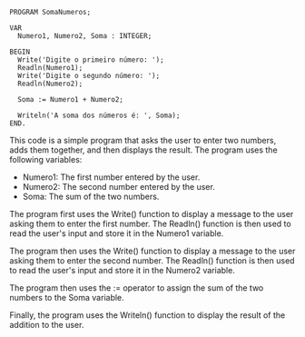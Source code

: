```portugal
PROGRAM SomaNumeros;

VAR
  Numero1, Numero2, Soma : INTEGER;

BEGIN
  Write('Digite o primeiro número: ');
  Readln(Numero1);
  Write('Digite o segundo número: ');
  Readln(Numero2);

  Soma := Numero1 + Numero2;

  Writeln('A soma dos números é: ', Soma);
END.
```

This code is a simple program that asks the user to enter two numbers, adds them together, and then displays the result. The program uses the following variables:

* Numero1: The first number entered by the user.
* Numero2: The second number entered by the user.
* Soma: The sum of the two numbers.

The program first uses the Write() function to display a message to the user asking them to enter the first number. The Readln() function is then used to read the user's input and store it in the Numero1 variable.

The program then uses the Write() function to display a message to the user asking them to enter the second number. The Readln() function is then used to read the user's input and store it in the Numero2 variable.

The program then uses the := operator to assign the sum of the two numbers to the Soma variable.

Finally, the program uses the Writeln() function to display the result of the addition to the user.